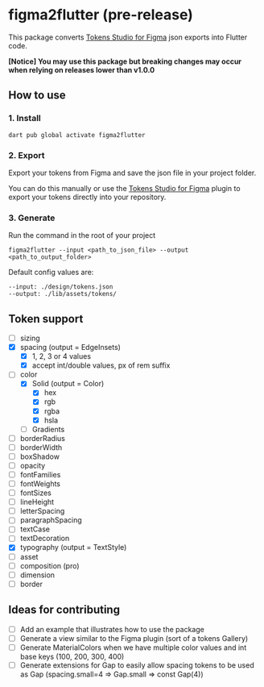 
# figma2flutter (pre-release)

This package converts [Tokens Studio for Figma](https://docs.tokens.studio/) json exports into Flutter code.

**[Notice] You may use this package but breaking changes may occur when relying on releases lower than v1.0.0**

## How to use

### 1. Install

```
dart pub global activate figma2flutter
```

### 2. Export 

Export your tokens from Figma and save the json file in your project folder.

You can do this manually or use the [Tokens Studio for Figma](https://docs.tokens.studio/) plugin to export your tokens directly into your repository.

### 3. Generate
Run the command in the root of your project
```
figma2flutter --input <path_to_json_file> --output <path_to_output_folder>
```

Default config values are:
  
```
--input: ./design/tokens.json
--output: ./lib/assets/tokens/
```

## Token support

- [ ] sizing
- [x] spacing (output = EdgeInsets)
  - [x] 1, 2, 3 or 4 values
  - [x] accept int/double values, px of rem suffix
- [ ] color
  - [x] Solid (output = Color)
    - [x] hex
    - [x] rgb 
    - [x] rgba
    - [x] hsla
  - [ ] Gradients
- [ ] borderRadius
- [ ] borderWidth
- [ ] boxShadow
- [ ] opacity
- [ ] fontFamilies
- [ ] fontWeights
- [ ] fontSizes
- [ ] lineHeight
- [ ] letterSpacing
- [ ] paragraphSpacing
- [ ] textCase
- [ ] textDecoration
- [x] typography (output = TextStyle)
- [ ] asset
- [ ] composition (pro)
- [ ] dimension
- [ ] border

## Ideas for contributing

- [ ] Add an example that illustrates how to use the package
- [ ] Generate a view similar to the Figma plugin (sort of a tokens Gallery)
- [ ] Generate MaterialColors when we have multiple color values and int base keys (100, 200, 300, 400)
- [ ] Generate extensions for Gap to easily allow spacing tokens to be used as Gap (spacing.small=4 => Gap.small => const Gap(4))